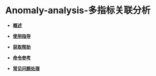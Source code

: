 # Anomaly-analysis-多指标关联分析<a name="ZH-CN_TOPIC_0000001195431216"></a>

-   **[概述](Anomaly-analysis-概述.md)**

-   **[使用指导](Anomaly-analysis-使用指导.md)**  

-   **[获取帮助](Anomaly-analysis-获取帮助.md)**  

-   **[命令参考](Anomaly-analysis-命令参考.md)**  

-   **[常见问题处理](Anomaly-analysis-常见问题处理.md)**  